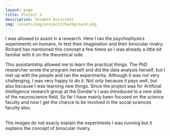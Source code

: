 ```yaml
---
layout: page
title: Project 2
description: Student Assistant
img: /assets/img/project2/background.png 
---
```


I was allowed to assist in a research. Here I ran the psychophysics experiments on humans, to test their imagination and their binocular rivalry. Richard has mentioned this concept a few times so I was already a little bit familiar with it on the theoretical side.

This assistantship allowed me to learn the practical things. The PhD researcher wrote the program herself and did the data analysis herself, but I met up with the people and ran the experiments. Although it was not very challenging, I was very happy to do it. Not only because it pays well, but also because I was learning new things. Since the project was for Artificial Intelligence research group at the Donder's I was introduced to a new side of the neuroscience field. So far I have mainly been focused on the science faculty and now I get the chance to be involved in the social sciences faculty also.

<div class="img_row">
    <img class="col two left" src="{{ site.baseurl }}/assets/img/project2/br1.jpg" alt="" title="example image"/>
    <img class="col one left" src="{{ site.baseurl }}/assets/img/project2/br2.jpg" alt="" title="example image"/>
</div>

<div class="col three caption">
The images do not exacly explain the experiments I was running but it explains the concept of binocular rivalry.
</div>
